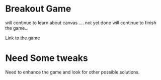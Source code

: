 # Breakout Game

will continue to learn about canvas ....
not yet done will continue to finish the game...


[Link to the game](https://cdn.rawgit.com/kboygit/breakout-game/master/index.html)

# Need Some tweaks
Need to enhance the game and look for other possible solutions.
